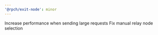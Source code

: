 ```yaml
---
'@rpch/exit-node': minor
---
```


Increase performance when sending large requests
Fix manual relay node selection
